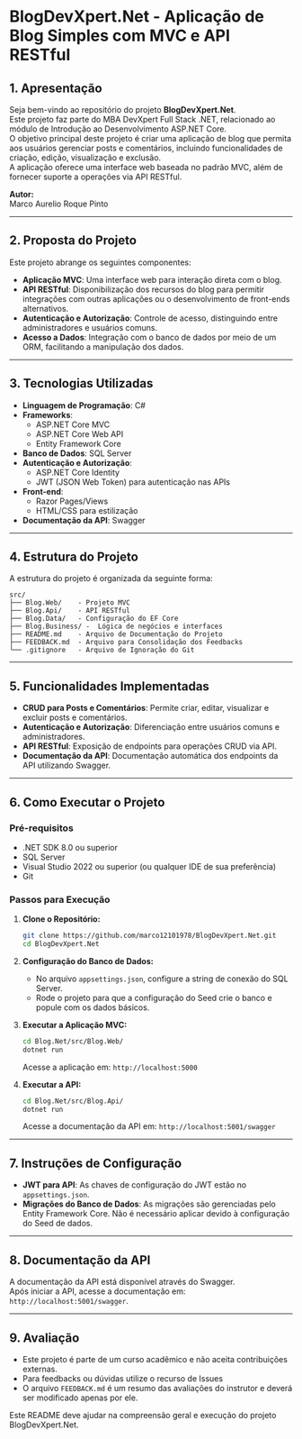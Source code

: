 # BlogDevXpert.Net - Aplicação de Blog Simples com MVC e API RESTful

## 1. Apresentação

Seja bem-vindo ao repositório do projeto **BlogDevXpert.Net**.  
Este projeto faz parte do MBA DevXpert Full Stack .NET, relacionado ao módulo de Introdução ao Desenvolvimento ASP.NET Core.  
O objetivo principal deste projeto é criar uma aplicação de blog que permita aos usuários gerenciar posts e comentários, incluindo funcionalidades de criação, edição, visualização e exclusão.  
A aplicação oferece uma interface web baseada no padrão MVC, além de fornecer suporte a operações via API RESTful.

**Autor:**  
Marco Aurelio Roque Pinto

---

## 2. Proposta do Projeto

Este projeto abrange os seguintes componentes:

- **Aplicação MVC**: Uma interface web para interação direta com o blog.
- **API RESTful**: Disponibilização dos recursos do blog para permitir integrações com outras aplicações ou o desenvolvimento de front-ends alternativos.
- **Autenticação e Autorização**: Controle de acesso, distinguindo entre administradores e usuários comuns.
- **Acesso a Dados**: Integração com o banco de dados por meio de um ORM, facilitando a manipulação dos dados.

---

## 3. Tecnologias Utilizadas

- **Linguagem de Programação**: C#
- **Frameworks**:
  - ASP.NET Core MVC
  - ASP.NET Core Web API
  - Entity Framework Core
- **Banco de Dados**: SQL Server
- **Autenticação e Autorização**:
  - ASP.NET Core Identity
  - JWT (JSON Web Token) para autenticação nas APIs
- **Front-end**:
  - Razor Pages/Views
  - HTML/CSS para estilização
- **Documentação da API**: Swagger

---

## 4. Estrutura do Projeto

A estrutura do projeto é organizada da seguinte forma:

```
src/
├── Blog.Web/    - Projeto MVC
├── Blog.Api/    - API RESTful
├── Blog.Data/   - Configuração do EF Core
├── Blog.Business/ -  Lógica de negócios e interfaces
├── README.md    - Arquivo de Documentação do Projeto
├── FEEDBACK.md  - Arquivo para Consolidação dos Feedbacks
└── .gitignore   - Arquivo de Ignoração do Git
```

---

## 5. Funcionalidades Implementadas

- **CRUD para Posts e Comentários**: Permite criar, editar, visualizar e excluir posts e comentários.
- **Autenticação e Autorização**: Diferenciação entre usuários comuns e administradores.
- **API RESTful**: Exposição de endpoints para operações CRUD via API.
- **Documentação da API**: Documentação automática dos endpoints da API utilizando Swagger.

---

## 6. Como Executar o Projeto

### Pré-requisitos

- .NET SDK 8.0 ou superior
- SQL Server
- Visual Studio 2022 ou superior (ou qualquer IDE de sua preferência)
- Git

### Passos para Execução

1. **Clone o Repositório:**
   ```bash
   git clone https://github.com/marco12101978/BlogDevXpert.Net.git
   cd BlogDevXpert.Net
   ```

2. **Configuração do Banco de Dados:**
   - No arquivo `appsettings.json`, configure a string de conexão do SQL Server.
   - Rode o projeto para que a configuração do Seed crie o banco e popule com os dados básicos.

3. **Executar a Aplicação MVC:**
   ```bash
   cd Blog.Net/src/Blog.Web/
   dotnet run
   ```
   Acesse a aplicação em: `http://localhost:5000`

4. **Executar a API:**
   ```bash
   cd Blog.Net/src/Blog.Api/
   dotnet run
   ```
   Acesse a documentação da API em: `http://localhost:5001/swagger`

---

## 7. Instruções de Configuração

- **JWT para API**: As chaves de configuração do JWT estão no `appsettings.json`.
- **Migrações do Banco de Dados**: As migrações são gerenciadas pelo Entity Framework Core. Não é necessário aplicar devido à configuração do Seed de dados.

---

## 8. Documentação da API

A documentação da API está disponível através do Swagger.  
Após iniciar a API, acesse a documentação em: `http://localhost:5001/swagger`.

---

## **9. Avaliação**

- Este projeto é parte de um curso acadêmico e não aceita contribuições externas. 
- Para feedbacks ou dúvidas utilize o recurso de Issues
- O arquivo `FEEDBACK.md` é um resumo das avaliações do instrutor e deverá ser modificado apenas por ele.

Este README deve ajudar na compreensão geral e execução do projeto BlogDevXpert.Net.
